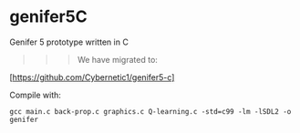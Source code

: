 # genifer5C
Genifer 5 prototype written in C

>>> We have migrated to:

[https://github.com/Cybernetic1/genifer5-c]

Compile with:

    gcc main.c back-prop.c graphics.c Q-learning.c -std=c99 -lm -lSDL2 -o genifer

